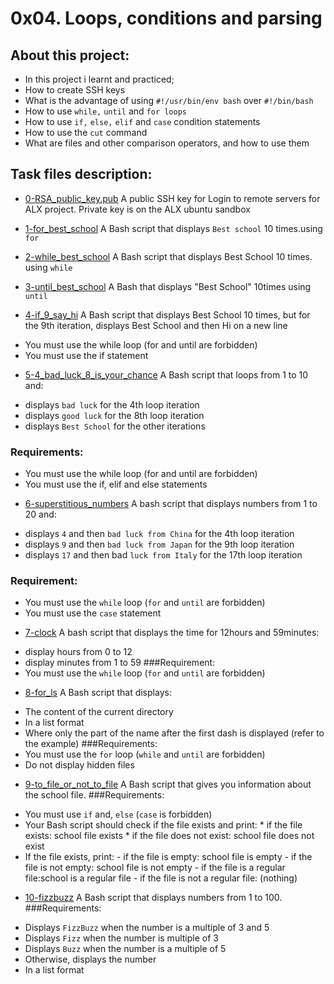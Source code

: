 # 0x04. Loops, conditions and parsing

## About this project:
* In this project i learnt and practiced;
* How to create SSH keys
* What is the advantage of using `#!/usr/bin/env bash` over `#!/bin/bash`
* How to use `while,` `until` and `for loops`
* How to use `if,` `else,` `elif` and `case` condition statements
* How to use the `cut` command
* What are files and other comparison operators, and how to use them

## Task files description:
* [0-RSA_public_key.pub](0-RSA_public_key.pub) A public SSH key for Login to remote servers for ALX project. Private key is on the ALX ubuntu sandbox 

* [1-for_best_school](1-for_best_school) A Bash script that displays `Best school` 10 times.using `for`

* [2-while_best_school](2-while_best_school) A Bash script that displays Best School 10 times. using `while`

* [3-until_best_school](3-until_best_school) A Bash that displays "Best School" 10times using `until`

* [4-if_9_say_hi](4-if_9_say_hi) A Bash script that displays Best School 10 times, but for the 9th iteration, displays Best School and then Hi on a new line
 - You must use the while loop (for and until are forbidden)
 - You must use the if statement

* [5-4_bad_luck_8_is_your_chance](5-4_bad_luck_8_is_your_chance) A Bash script that loops from 1 to 10 and:
 - displays `bad luck`  for the 4th loop iteration
 - displays `good luck` for the 8th loop iteration
 - displays `Best School` for the other iterations
### Requirements:
 - You must use the while loop (for and until are forbidden)
 - You must use the if, elif and else statements

* [6-superstitious_numbers](6-superstitious_numbers) A bash script that displays numbers from 1 to 20 and:
 - displays `4` and then `bad luck from China` for the 4th loop iteration
 - displays `9` and then `bad luck from Japan` for the 9th loop iteration
 - displays `17` and then bad `luck from Italy` for the 17th loop iteration
### Requirement:
 - You must use the `while` loop (`for` and `until` are forbidden)
 - You must use the `case` statement

* [7-clock](7-clock) A bash script that displays the time for 12hours and 59minutes:
 - display hours from 0 to 12
 - display minutes from 1 to 59
###Requirement:
 - You must use the `while` loop (`for` and `until` are forbidden)

* [8-for_ls](8-for_ls) A Bash script that displays:
 - The content of the current directory
 - In a list format
 - Where only the part of the name after the first dash is displayed (refer to the example)
###Requirements:
 - You must use the `for` loop (`while` and `until` are forbidden)
 - Do not display hidden files

* [9-to_file_or_not_to_file](9-to_file_or_not_to_file) A Bash script that gives you information about the school file.
###Requirements:
 - You must use `if` and, `else` (`case` is forbidden)
 - Your Bash script should check if the file exists and print:
        * if the file exists: school file exists
        * if the file does not exist: school file does not exist
 - If the file exists, print:
        - if the file is empty: school file is empty
        - if the file is not empty: school file is not empty
        - if the file is a regular file:school is a regular file
        - if the file is not a regular file: (nothing)

* [10-fizzbuzz](10-fizzbuzz) A  Bash script that displays numbers from 1 to 100.
###Requirements:
 - Displays `FizzBuzz` when the number is a multiple of 3 and 5
 - Displays `Fizz` when the number is multiple of 3
 - Displays `Buzz` when the number is a multiple of 5
 - Otherwise, displays the number
 - In a list format
